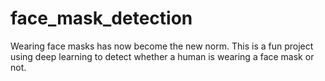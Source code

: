 # face_mask_detection
Wearing face masks has now become the new norm. This is a fun project using deep learning to detect whether a human is wearing a face mask or not.
